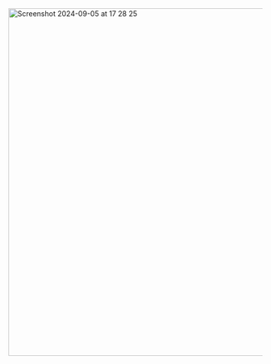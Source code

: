 <img width="689" alt="Screenshot 2024-09-05 at 17 28 25" src="https://github.com/user-attachments/assets/3ca7259b-7faa-47af-8810-ed8bda991f7c">

